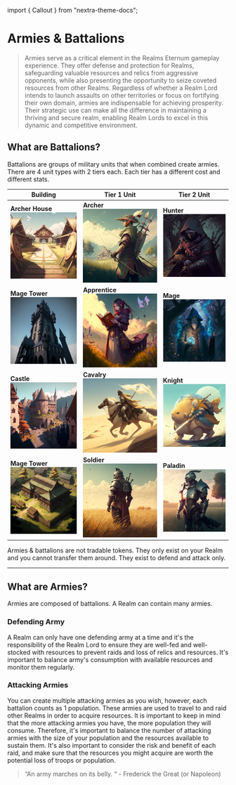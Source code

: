 import { Callout } from "nextra-theme-docs";

# Armies & Battalions

> Armies serve as a critical element in the Realms Eternum gameplay experience. They offer defense and protection for Realms, safeguarding valuable resources and relics from aggressive opponents, while also presenting the opportunity to seize coveted resources from other Realms. Regardless of whether a Realm Lord intends to launch assaults on other territories or focus on fortifying their own domain, armies are indispensable for achieving prosperity. Their strategic use can make all the difference in maintaining a thriving and secure realm, enabling Realm Lords to excel in this dynamic and competitive environment.

## What are Battalions?

Battalions are groups of military units that when combined create armies. There are 4 unit types with 2 tiers each. Each tier has a different cost and different stats.

| Building                                                                       | Tier 1 Unit                                                                | Tier 2 Unit                                                                |
| ------------------------------------------------------------------------------ | -------------------------------------------------------------------------- | -------------------------------------------------------------------------- |
| **Archer House** ![Buildings](/static/img/game/buildings/mj_archery_range.png) | **Archer** ![Buildings](/static/img/game/battalions/mj_longbow.png)        | **Hunter** ![Buildings](/static/img/game/battalions/mj_hunter.png)         |
| **Mage Tower** ![Buildings](/static/img/game/buildings/mj_mage_tower.png)      | **Apprentice** ![Buildings](/static/img/game/battalions/mj_apprentice.png) | **Mage** ![Buildings](/static/img/game/battalions/mj_mage.png)             |
| **Castle** ![Buildings](/static/img/game/buildings/mj_castle.png)              | **Cavalry** ![Buildings](/static/img/game/battalions/mj_scout.png)         | **Knight** ![Buildings](/static/img/game/battalions/mj_knight.png)         |
| **Mage Tower** ![Buildings](/static/img/game/buildings/mj_barracks.png)        | **Soldier** ![Buildings](/static/img/game/battalions/mj_lightInfantry.png) | **Paladin** ![Buildings](/static/img/game/battalions/mj_heavyInfantry.png) |

<Callout emoji="👾">
  Armies & battalions are not tradable tokens. They only exist on your Realm and
  you cannot transfer them around. They exist to defend and attack only.
</Callout>

---

## What are Armies?

Armies are composed of battalions. A Realm can contain many armies.

### Defending Army

A Realm can only have one defending army at a time and it's the responsibility of the Realm Lord to ensure they are well-fed and well-stocked with resources to prevent raids and loss of relics and resources. It's important to balance army's consumption with available resources and monitor them regularly.

### Attacking Armies

You can create multiple attacking armies as you wish, however, each battalion counts as 1 population. These armies are used to travel to and raid other Realms in order to acquire resources. It is important to keep in mind that the more attacking armies you have, the more population they will consume. Therefore, it's important to balance the number of attacking armies with the size of your population and the resources available to sustain them. It's also important to consider the risk and benefit of each raid, and make sure that the resources you might acquire are worth the potential loss of troops or population.

> “An army marches on its belly. “ - Frederick the Great (or Napoleon)
